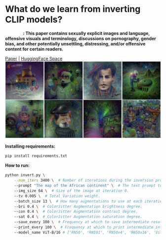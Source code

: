 [//]: # (# CLIPInversion)
# What do we learn from inverting CLIP models?
**<span style="color:white">Warning</span>: This paper contains sexually explicit images and
language, offensive visuals and terminology, discussions on
pornography, gender bias, and other potentially unsettling,
distressing, and/or offensive content for certain readers.**

[Paper](https://example.com/link1) | [HuggingFace Space](https://example.com/link2)
![Inverted Images](figures/main.png)

**Installing requirements:**


```bash
pip install requirements.txt
```
**How to run:**


```bash
python invert.py \
    --num_iters 3400 \  # Number of iterations during the inversion process.
    --prompt "The map of the African continent" \  # The text prompt to invert.
    --img_size 64 \  # Size of the image at iteration 0.
    --tv 0.005 \  # Total Variation weight.
    --batch_size 13 \  # How many augmentations to use at each iteration.
    --bri 0.4 \  # ColorJitter Augmentation brightness degree.
    --con 0.4 \  # ColorJitter Augmentation contrast degree.
    --sat 0.4 \  # ColorJitter Augmentation saturation degree.
    --save_every 100 \  # Frequency at which to save intermediate results.
    --print_every 100 \  # Frequency at which to print intermediate information.
    --model_name ViT-B/16 # ['RN50', 'RN101', 'RN50x4', 'RN50x16', 'ViT-B/32', 'ViT-B/16']
```
